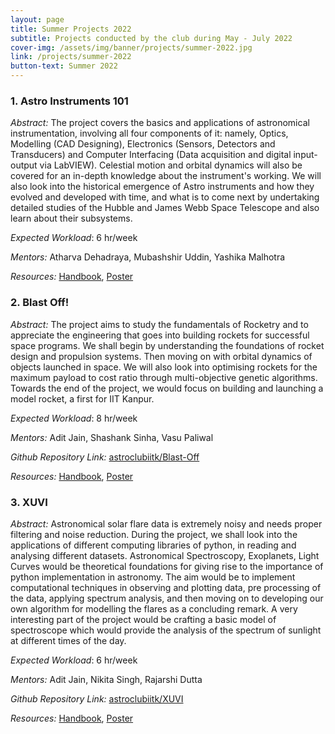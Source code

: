 ```yaml
---
layout: page
title: Summer Projects 2022
subtitle: Projects conducted by the club during May - July 2022
cover-img: /assets/img/banner/projects/summer-2022.jpg
link: /projects/summer-2022
button-text: Summer 2022
---
```


### 1. Astro Instruments 101

*Abstract:* The project covers the basics and applications of astronomical instrumentation, involving all four components of it: namely, Optics, Modelling (CAD Designing), Electronics (Sensors, Detectors and Transducers) and Computer Interfacing (Data acquisition and digital input-output via LabVIEW). Celestial motion and orbital dynamics will also be covered for an in-depth knowledge about the instrument's working. We will also look into the historical emergence of Astro instruments and how they evolved and developed with time, and what is to come next by undertaking detailed studies of the Hubble and James Webb Space Telescope and also learn about their subsystems.

*Expected Workload*: 6 hr/week

*Mentors:* Atharva Dehadraya, Mubashshir Uddin, Yashika Malhotra

*Resources:* <a href="/assets/docs/projects/2022/Astro_101/Handbook.pdf" target="_blank">Handbook</a>, <a href="/assets/docs/projects/2022/Astro_101/Poster.pdf" target="_blank">Poster</a>

### 2. Blast Off!

*Abstract:* The project aims to study the fundamentals of Rocketry and to appreciate the engineering that goes into building rockets for successful space programs. We shall begin by understanding the foundations of rocket design and propulsion systems. Then moving on with orbital dynamics of objects launched in space. We will also look into optimising rockets for the maximum payload to cost ratio through multi-objective genetic algorithms. Towards the end of the project, we would focus on building and launching a model rocket, a first for IIT Kanpur.

*Expected Workload*: 8 hr/week

*Mentors:* Adit Jain, Shashank Sinha, Vasu Paliwal

*Github Repository Link:*  [astroclubiitk/Blast-Off](https://github.com/astroclubiitk/Blast-Off)

*Resources:* <a href="/assets/docs/projects/2022/Blast_Off/Handbook.pdf" target="_blank">Handbook</a>, <a href="/assets/docs/projects/2022/Blast_Off/Poster.pdf" target="_blank">Poster</a>

### 3. XUVI

*Abstract:* Astronomical solar flare data is extremely noisy and needs proper filtering and noise reduction. During the project, we shall look into the applications of different computing libraries of python, in reading and analysing different datasets. Astronomical Spectroscopy, Exoplanets, Light Curves would be theoretical foundations for giving rise to the importance of python implementation in astronomy. The aim would be to implement computational techniques in observing and plotting data, pre processing of the data, applying spectrum analysis, and then moving on to developing our own algorithm for modelling the flares as a concluding remark. A very interesting part of the project would be crafting a basic model of spectroscope which would provide the analysis of the spectrum of sunlight at different times of the day.

*Expected Workload*: 6 hr/week

*Mentors:* Adit Jain, Nikita Singh, Rajarshi Dutta

*Github Repository Link:*  [astroclubiitk/XUVI](https://github.com/astroclubiitk/XUVI)

*Resources:* <a href="/assets/docs/projects/2022/XUVI/Handbook.pdf" target="_blank">Handbook</a>, <a href="/assets/docs/projects/2022/XUVI/Poster.pdf" target="_blank">Poster</a>